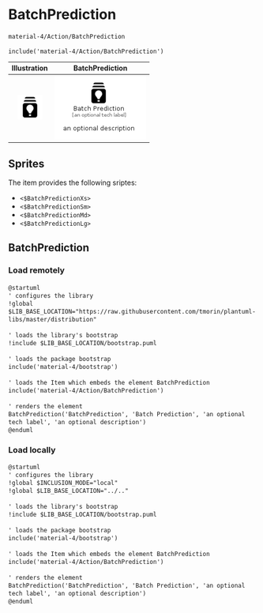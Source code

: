 # BatchPrediction


```text
material-4/Action/BatchPrediction
```

```text
include('material-4/Action/BatchPrediction')
```



| Illustration | BatchPrediction |
| :---: | :---: |
| ![illustration for Illustration](../../material-4/Action/BatchPrediction.png) | ![illustration for BatchPrediction](../../material-4/Action/BatchPrediction.Local.png) |



## Sprites
The item provides the following sriptes:

- `<$BatchPredictionXs>`
- `<$BatchPredictionSm>`
- `<$BatchPredictionMd>`
- `<$BatchPredictionLg>`





## BatchPrediction

### Load remotely
```plantuml
@startuml
' configures the library
!global $LIB_BASE_LOCATION="https://raw.githubusercontent.com/tmorin/plantuml-libs/master/distribution"

' loads the library's bootstrap
!include $LIB_BASE_LOCATION/bootstrap.puml

' loads the package bootstrap
include('material-4/bootstrap')

' loads the Item which embeds the element BatchPrediction
include('material-4/Action/BatchPrediction')

' renders the element
BatchPrediction('BatchPrediction', 'Batch Prediction', 'an optional tech label', 'an optional description')
@enduml
```

### Load locally
```plantuml
@startuml
' configures the library
!global $INCLUSION_MODE="local"
!global $LIB_BASE_LOCATION="../.."

' loads the library's bootstrap
!include $LIB_BASE_LOCATION/bootstrap.puml

' loads the package bootstrap
include('material-4/bootstrap')

' loads the Item which embeds the element BatchPrediction
include('material-4/Action/BatchPrediction')

' renders the element
BatchPrediction('BatchPrediction', 'Batch Prediction', 'an optional tech label', 'an optional description')
@enduml
```

